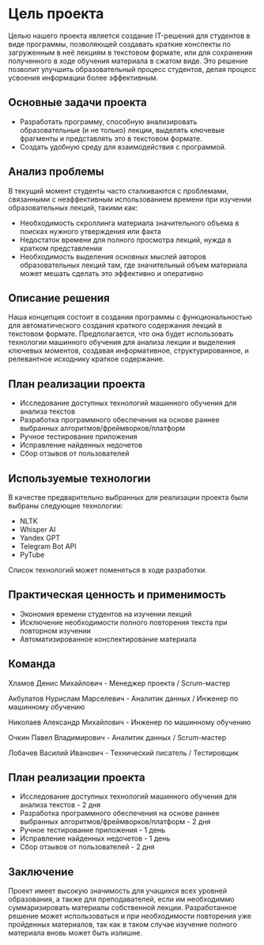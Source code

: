 # Цель проекта

Целью нашего проекта является создание IT-решения для студентов в виде программы, позволяющей создавать краткие конспекты по загруженным в неё лекциям в текстовом формате, или для сохранения полученного в ходе обучения материала в сжатом виде. Это решение позволит улучшить образовательный процесс студентов, делая процесс усвоения информации более эффективным.

## Основные задачи проекта

- Разработать программу, способную анализировать образовательные (и не только) лекции, выделять ключевые фрагменты и представлять это в текстовом формате.
- Создать удобную среду для взаимодействия с программой.

## Анализ проблемы

В текущий момент студенты часто сталкиваются с проблемами, связанными с неэффективным использованием времени при изучении образовательных лекций, такими как:

- Необходимость скроллинга материала значительного объема в поисках нужного утверждения или факта
- Недостаток времени для полного просмотра лекций, нужда в кратком представлении
- Необходимость выделения основных мыслей авторов образовательных лекций там, где значительный объем материала может мешать сделать это эффективно и оперативно

## Описание решения

Наша концепция состоит в создании программы с функциональностью для автоматического создания краткого содержания лекций в текстовом формате. Предполагается, что она будет использовать технологии машинного обучения для анализа лекции и выделения ключевых моментов, создавая информативное, структурированное, и релевантное исходнику краткое содержание.

## План реализации проекта

- Исследование доступных технологий машинного обучения для анализа текстов
- Разработка программного обеспечения на основе раннее выбранных алгоритмов/фреймворков/платформ
- Ручное тестирование приложения
- Исправление найденных недочетов
- Сбор отзывов от пользователей

## Используемые технологии

В качестве предварительно выбранных для реализации проекта были выбраны следующие технологии:

- NLTK
- Whisper AI
- Yandex GPT
- Telegram Bot API
- PyTube

Список технологий может поменяться в ходе разработки.

## Практическая ценность и применимость

- Экономия времени студентов на изучении лекций
- Исключение необходимости полного повторения текста при повторном изучении
- Автоматизированное конспектирование материала

## Команда

Хламов Денис Михайлович - Менеджер проекта / Scrum-мастер

Акбулатов Нурислам Марселевич - Аналитик данных / Инженер по машинному обучению

Николаев Александр Михайлович - Инженер по машинному обучению

Очкин Павел Владимирович - Аналитик данных / Scrum-мастер

Лобачев Василий Иванович - Технический писатель / Тестировщик

## План реализации проекта

- Исследование доступных технологий машинного обучения для анализа текстов - 2 дня
- Разработка программного обеспечения на основе раннее выбранных алгоритмов/фреймворков/платформ - 2 дня
- Ручное тестирование приложения - 1 день
- Исправление найденных недочетов - 1 день
- Сбор отзывов от пользователей - 2 дня

## Заключение

Проект имеет высокую значимость для учащихся всех уровней образования, а также для преподавателей, если им необходиммо суммаризировать материалы собственной лекции.
Разработанное решение может использоваться и при необходимости повторения уже пройденных материалов, так как в таком случае изучение полного материала вновь может быть излишне.
